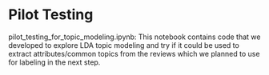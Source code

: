 # Pilot Testing

pilot_testing_for_topic_modeling.ipynb: 
This notebook contains code that we developed to explore LDA topic modeling and try if it could be used to extract attributes/common topics from the reviews which we planned to use for labeling in the next step.


